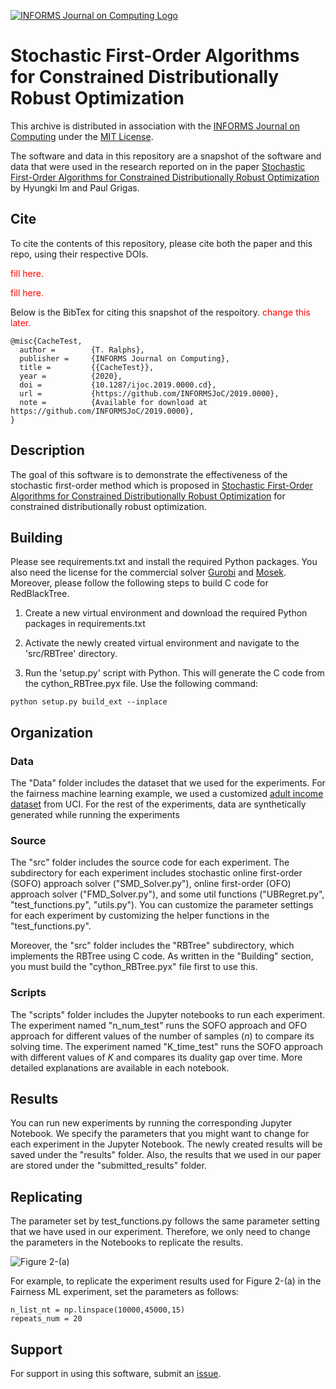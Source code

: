 [![INFORMS Journal on Computing Logo](https://INFORMSJoC.github.io/logos/INFORMS_Journal_on_Computing_Header.jpg)](https://pubsonline.informs.org/journal/ijoc)

# Stochastic First-Order Algorithms for Constrained Distributionally Robust Optimization

This archive is distributed in association with the [INFORMS Journal on
Computing](https://pubsonline.informs.org/journal/ijoc) under the [MIT License](LICENSE).

The software and data in this repository are a snapshot of the software and data
that were used in the research reported on in the paper 
[Stochastic First-Order Algorithms for Constrained Distributionally Robust Optimization]() by Hyungki Im and Paul Grigas. 

## Cite

To cite the contents of this repository, please cite both the paper and this repo, using their respective DOIs.

<span style="color: red;">fill here.</span>


<span style="color: red;">fill here.</span>


Below is the BibTex for citing this snapshot of the respoitory.
<span style="color: red;">change this later.</span>

```
@misc{CacheTest,
  author =        {T. Ralphs},
  publisher =     {INFORMS Journal on Computing},
  title =         {{CacheTest}},
  year =          {2020},
  doi =           {10.1287/ijoc.2019.0000.cd},
  url =           {https://github.com/INFORMSJoC/2019.0000},
  note =          {Available for download at https://github.com/INFORMSJoC/2019.0000},
}  
```

## Description

The goal of this software is to demonstrate the effectiveness of the stochastic first-order method which is proposed in [Stochastic First-Order Algorithms for Constrained Distributionally Robust Optimization]() for constrained distributionally robust optimization.
## Building

Please see requirements.txt and install the required Python packages. You also need the license for the commercial solver [Gurobi](https://www.gurobi.com/) and [Mosek](https://www.mosek.com/).
Moreover, please follow the following steps to build C code for RedBlackTree. 

1. Create a new virtual environment and download the required Python packages in requirements.txt

2. Activate the newly created virtual environment and navigate to the 'src/RBTree' directory.

3. Run the 'setup.py' script with Python. This will generate the C code from the cython_RBTree.pyx file. Use the following command:

```
python setup.py build_ext --inplace
```

## Organization

### Data

The "Data" folder includes the dataset that we used for the experiments. For the fairness machine learning example, we used a customized [adult income dataset](https://archive.ics.uci.edu/dataset/2/adult) from UCI. For the rest of the experiments, data are synthetically generated while running the experiments

### Source

The "src" folder includes the source code for each experiment. The subdirectory for each experiment includes stochastic online first-order (SOFO) approach solver ("SMD_Solver.py"), online first-order (OFO) approach solver ("FMD_Solver.py"), and some util functions ("UBRegret.py", "test_functions.py", "utils.py"). You can customize the parameter settings for each experiment by customizing the helper functions in the "test_functions.py".

Moreover, the "src" folder includes the "RBTree" subdirectory, which implements the RBTree using C code. As written in the "Building" section, you must build the 
"cython_RBTree.pyx" file first to use this. 

### Scripts

The "scripts" folder includes the Jupyter notebooks to run each experiment. The experiment named "n_num_test" runs the SOFO approach and OFO approach for different values of the number of samples ($n$) to compare its solving time. The experiment named "K_time_test" runs the SOFO approach with different values of $K$ and compares its duality gap over time. More detailed explanations are available in each notebook.

## Results

You can run new experiments by running the corresponding Jupyter Notebook. We specify the parameters that you might want to change for each experiment in the Jupyter Notebook. The newly created results will be saved under the "results" folder. Also, the results that we used in our paper are stored under the "submitted_results" folder.

## Replicating

The parameter set by test_functions.py follows the same parameter setting that we have used in our experiment. Therefore, we only need to change the parameters in the Notebooks to replicate the results.

![Figure 2-(a)](results/mult-test.png)

For example, to replicate the experiment results used for Figure 2-(a) in the Fairness ML experiment, set the parameters as follows: 
```
n_list_nt = np.linspace(10000,45000,15)
repeats_num = 20
```

## Support

For support in using this software, submit an
[issue]().
